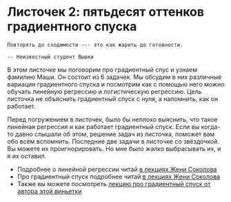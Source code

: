# Листочек 2: пятьдесят оттенков градиентного спуска

```{epigraph}
Повторять до сходимости --- это как жарить до готовности.

-- Неизвестный студент Вышки
```

В этом листочке мы поговорим про градиентный спус и узнаем фамилию Маши. Он состоит из 6 задачек. Мы обсудим в них различные вариации градиентного спуска и посмотрим как с помощью него можно обучать линейную регрессию и логистическую регрессию. Цель листочка не объяснить градиентный спуск с нуля, а напомнить, как он работает. 

Перед погружением в листочек, было бы неплохо выяснить, что такое линейная регрессия и как работает градиентный спуск. Если вы когда-то давно слышали об этом, решение задач из листочка, поможет вам обо всём вспомнить. Последние две задачи в листочке со звёздочкой. Вы можете их проигнорировать. Но мне было жалко выбрасывать их, и я их оставил. 


- Подробнее о линейной регрессии читай [в лекциях Жени Соколова](https://github.com/esokolov/ml-course-hse/blob/master/2021-fall/lecture-notes/lecture02-linregr.pdf)
- Про градиентный спуск подробнее читай [в лекциях Жени Соколова](https://github.com/esokolov/ml-course-hse/blob/master/2021-fall/lecture-notes/lecture03-linregr.pdf)
- Также вы можете посмотреть [лекцию про градиентный спуск от автора этой виньетки](https://www.youtube.com/watch?v=PkmqD6pt7mw&list=PLNKXA-74YGLi1CwK4f4w6Gf595D2Xi1k9&index=3)
